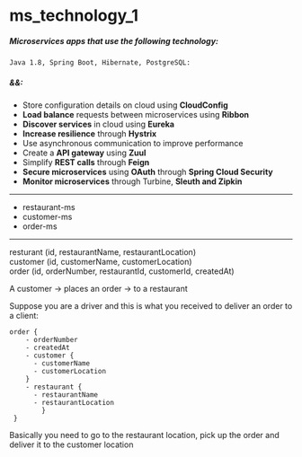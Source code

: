 # ms_technology_1
##### Microservices apps that use the following technology:  
`Java 1.8, Spring Boot, Hibernate, PostgreSQL:`  
##### &&:  
- Store configuration details on cloud using **CloudConfig**
- **Load balance** requests between microservices using **Ribbon**
- **Discover services** in cloud using **Eureka**
- **Increase resilience** through **Hystrix**
- Use asynchronous communication to improve performance
- Create a **API gateway** using **Zuul**
- Simplify **REST calls** through **Feign**
- **Secure microservices** using **OAuth** through **Spring Cloud Security**
- **Monitor microservices** through Turbine, **Sleuth and Zipkin**

****************    
- restaurant-ms
- customer-ms
- order-ms   
****************
resturant (id, restaurantName, restaurantLocation)  
customer (id, customerName, customerLocation)  
order (id, orderNumber, restaurantId, customerId, createdAt)  

A customer -> places an order -> to a restaurant  

Suppose you are a driver and this is what you received to deliver an order to a client:
```
order {
	- orderNumber
	- createdAt
	- customer {
	  - customerName
	  - customerLocation
	}
	- restaurant {
	  - restaurantName
	  - restaurantLocation
        }
 }
``` 

Basically you need to go to the restaurant location, pick up the order and deliver it to the customer location
